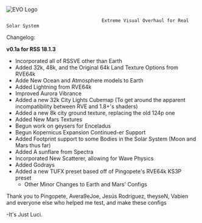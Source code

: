 ![EVO Logo](https://i.imgur.com/n3Rpzy9.png)

                                       Extreme Visual Overhaul for Real Solar System 

Changelog:

  **v0.1a for RSS 18.1.3**

  * Incorporated all of RSSVE other than Earth
  * Added 32k, 48k, and the Original 64k Land Texture Options from RVE64k
  * Adde New Ocean and Atmosphere models to Earth
  * Added Lightning from RVE64k
  * Improved Aurora Vibrance
  * Added a new 32k City Lights Cubemap (To get around the apparent incompatibility between RVE and 1.8+'s shaders)
  * Added a new 8k city ground texture, replacing the old 124p one
  * Added New Mars Textures
  * Begun work on geysers for Enceladus
  * Begun Kopernicus Expansion Continued-er Support
  * Added Footprint support to some Bodies in the Solar System (Moon and Mars thus far)	
  * Added A sunflare from Spectra
  * Incorporated New Scatterer, allowing for Wave Physics
  * Added Godrays
  * Added a new TUFX preset based off of Pingopete's RVE64k KS3P preset
      * Other Minor Changes to Earth and Mars' Configs






Thank you to Pingopete, Avera9eJoe, Jesús Rodríguez, theyseN, Vabien and everyone else who helped me test, and make these configs


-It's Just Luci.
